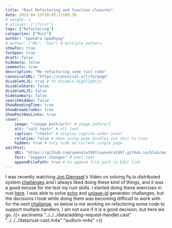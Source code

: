 ```yaml
---
title: "Rust Refactoring and function closures"
date: 2023-04-15T18:03:11+05:30
# weight: 1
# aliases: ["/first"]
tags: ["Refactoring"]
categories: ["Rust"]
author: "Upendra Upadhyay"
# author: ["Me", "You"] # multiple authors
showToc: true
TocOpen: true
draft: false
hidemeta: false
comments: true
description: "Me refactoring some rust code"
canonicalURL: "https://canonical.url/to/page"
disableHLJS: true # to disable highlightjs
disableShare: false
disableHLJS: false
hideSummary: false
searchHidden: false
ShowReadingTime: true
ShowBreadCrumbs: true
ShowPostNavLinks: true
cover:
    image: "<image path/url>" # image path/url
    alt: "<alt text>" # alt text
    caption: "<text>" # display caption under cover
    relative: false # when using page bundles set this to true
    hidden: true # only hide on current single page
editPost:
    URL: "https://github.com/upendra1997/upendra1997.github.io/blob/main/content"
    Text: "Suggest Changes" # edit text
    appendFilePath: true # to append file path to Edit link
---
```

I was recently watching [Jon Gjengset](https://www.youtube.com/watch?v=gboGyccRVXI)'s Video on solving fly.io distributed system [challanges](https://fly.io/dist-sys/) 
and I always liked doing these kind of things, and it was a good excuse for me test my rust skills. I started doing these exercises in rust [here](https://github.com/upendra1997/maelstorm_rust). 
I was able to solve [echo](https://fly.io/dist-sys/1/) and [unique-id](https://fly.io/dist-sys/2/) generator challanges, but the decisions I took 
while doing them was becoming difficult to work with
for the next [challange](https://fly.io/dist-sys/3a/).
so below is me working on refactoring some code to support multiple handlers, I am not sure if it is a good decision, but here we go:
{{< asciinema "../../../data/adding-request-handler.cast" "../../../data/rust-cast.m4a" "audio/x-m4a" >}}
